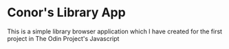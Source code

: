 # Conor's Library App

This is a simple library browser application which I have created for the first project in The Odin Project's Javascript